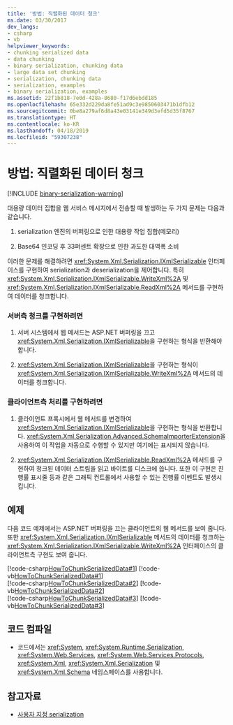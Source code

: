 ```yaml
---
title: '방법: 직렬화된 데이터 청크'
ms.date: 03/30/2017
dev_langs:
- csharp
- vb
helpviewer_keywords:
- chunking serialized data
- data chunking
- binary serialization, chunking data
- large data set chunking
- serialization, chunking data
- serialization, examples
- binary serialization, examples
ms.assetid: 22f1b818-7e0d-428a-8680-f17d6ebdd185
ms.openlocfilehash: 65e332d229da8fe51ad9c3e9850603471b1dfb12
ms.sourcegitcommit: 0be8a279af6d8a43e03141e349d3efd5d35f8767
ms.translationtype: HT
ms.contentlocale: ko-KR
ms.lasthandoff: 04/18/2019
ms.locfileid: "59307238"
---
```

# <a name="how-to-chunk-serialized-data"></a>방법: 직렬화된 데이터 청크

[!INCLUDE [binary-serialization-warning](../../../includes/binary-serialization-warning.md)]

대용량 데이터 집합을 웹 서비스 메시지에서 전송할 때 발생하는 두 가지 문제는 다음과 같습니다.  
  
1. serialization 엔진의 버퍼링으로 인한 대용량 작업 집합(메모리)  
  
2. Base64 인코딩 후 33퍼센트 확장으로 인한 과도한 대역폭 소비  
  
 이러한 문제를 해결하려면 <xref:System.Xml.Serialization.IXmlSerializable> 인터페이스를 구현하여 serialization과 deserialization을 제어합니다. 특히 <xref:System.Xml.Serialization.IXmlSerializable.WriteXml%2A> 및 <xref:System.Xml.Serialization.IXmlSerializable.ReadXml%2A> 메서드를 구현하여 데이터를 청크합니다.  
  
### <a name="to-implement-server-side-chunking"></a>서버측 청크를 구현하려면  
  
1. 서버 시스템에서 웹 메서드는 ASP.NET 버퍼링을 끄고 <xref:System.Xml.Serialization.IXmlSerializable>을 구현하는 형식을 반환해야 합니다.  
  
2. <xref:System.Xml.Serialization.IXmlSerializable>을 구현하는 형식이 <xref:System.Xml.Serialization.IXmlSerializable.WriteXml%2A> 메서드의 데이터를 청크합니다.  
  
### <a name="to-implement-client-side-processing"></a>클라이언트측 처리를 구현하려면  
  
1. 클라이언트 프록시에서 웹 메서드를 변경하여 <xref:System.Xml.Serialization.IXmlSerializable>을 구현하는 형식을 반환합니다. <xref:System.Xml.Serialization.Advanced.SchemaImporterExtension>을 사용하여 이 작업을 자동으로 수행할 수 있지만 여기에는 표시되지 않습니다.  
  
2. <xref:System.Xml.Serialization.IXmlSerializable.ReadXml%2A> 메서드를 구현하여 청크된 데이터 스트림을 읽고 바이트를 디스크에 씁니다. 또한 이 구현은 진행률 표시줄 등과 같은 그래픽 컨트롤에서 사용할 수 있는 진행률 이벤트도 발생시킵니다.  
  
## <a name="example"></a>예제  
다음 코드 예제에서는 ASP.NET 버퍼링을 끄는 클라이언트의 웹 메서드를 보여 줍니다. 또한 <xref:System.Xml.Serialization.IXmlSerializable> 메서드의 데이터를 청크하는 <xref:System.Xml.Serialization.IXmlSerializable.WriteXml%2A> 인터페이스의 클라이언트측 구현도 보여 줍니다.  
  
[!code-csharp[HowToChunkSerializedData#1](../../../samples/snippets/csharp/VS_Snippets_Remoting/HowToChunkSerializedData/CS/SerializationChunk.cs#1)]
[!code-vb[HowToChunkSerializedData#1](../../../samples/snippets/visualbasic/VS_Snippets_Remoting/HowToChunkSerializedData/VB/SerializationChunk.vb#1)]  
[!code-csharp[HowToChunkSerializedData#2](../../../samples/snippets/csharp/VS_Snippets_Remoting/HowToChunkSerializedData/CS/SerializationChunk.cs#2)]
[!code-vb[HowToChunkSerializedData#2](../../../samples/snippets/visualbasic/VS_Snippets_Remoting/HowToChunkSerializedData/VB/SerializationChunk.vb#2)]  
[!code-csharp[HowToChunkSerializedData#3](../../../samples/snippets/csharp/VS_Snippets_Remoting/HowToChunkSerializedData/CS/SerializationChunk.cs#3)]
[!code-vb[HowToChunkSerializedData#3](../../../samples/snippets/visualbasic/VS_Snippets_Remoting/HowToChunkSerializedData/VB/SerializationChunk.vb#3)]  
  
## <a name="compiling-the-code"></a>코드 컴파일  
  
-   코드에서는 <xref:System>, <xref:System.Runtime.Serialization>, <xref:System.Web.Services>, <xref:System.Web.Services.Protocols>, <xref:System.Xml>, <xref:System.Xml.Serialization> 및 <xref:System.Xml.Schema> 네임스페이스를 사용합니다.  
  
## <a name="see-also"></a>참고자료

- [사용자 지정 serialization](custom-serialization.md)
